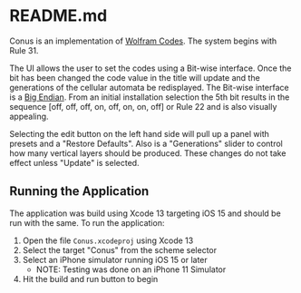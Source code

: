 # README.md

Conus is an implementation of [Wolfram Codes](https://en.wikipedia.org/wiki/Wolfram_code).  The system begins with Rule 31.

The UI allows the user to set the codes using a Bit-wise interface.  Once the bit has been changed the code value in the title will update and the generations of the cellular automata be redisplayed.  The Bit-wise interface is a [Big Endian](https://en.wikipedia.org/wiki/Endianness).  From an initial installation selection the 5th bit results in the sequence [off, off, off, on, off, on, on, off] or Rule 22 and is also visually appealing.

Selecting the edit button on the left hand side will pull up a panel with presets and a "Restore Defaults".  Also is a "Generations" slider to control how many vertical layers should be produced.  These changes do not take effect unless "Update" is selected.

## Running the Application

The application was build using Xcode 13 targeting iOS 15 and should be run with the same.  To run the application:

1. Open the file `Conus.xcodeproj` using Xcode 13
2. Select the target "Conus" from the scheme selector
3. Select an iPhone simulator running iOS 15 or later
	* NOTE: Testing was done on an iPhone 11 Simulator
4. Hit the build and run button to begin

